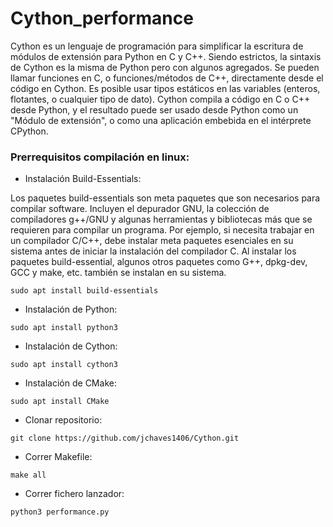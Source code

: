 # Cython_performance

Cython es un lenguaje de programación para simplificar la escritura de módulos de extensión para Python en C y C++. Siendo estrictos, la sintaxis de Cython es la misma de Python pero con algunos agregados. Se pueden llamar funciones en C, o funciones/métodos de C++, directamente desde el código en Cython. Es posible usar tipos estáticos en las variables (enteros, flotantes, o cualquier tipo de dato). Cython compila a código en C o C++ desde Python, y el resultado puede ser usado desde Python como un "Módulo de extensión", o como una aplicación embebida en el intérprete CPython.

### Prerrequisitos compilación en linux:  

* Instalación Build-Essentials: 

Los paquetes build-essentials son meta paquetes que son necesarios para compilar software. Incluyen el depurador GNU, la colección de compiladores g++/GNU y algunas herramientas y bibliotecas más que se requieren para compilar un programa. Por ejemplo, si necesita trabajar en un compilador C/C++, debe instalar meta paquetes esenciales en su sistema antes de iniciar la instalación del compilador C. Al instalar los paquetes build-essential, algunos otros paquetes como G++, dpkg-dev, GCC y make, etc. también se instalan en su sistema. 

`sudo apt install build-essentials`

* Instalación de Python: 

`sudo apt install python3`

* Instalación de Cython: 

`sudo apt install cython3`

* Instalación de CMake:

`sudo apt install CMake`

* Clonar repositorio:

`git clone https://github.com/jchaves1406/Cython.git`

* Correr Makefile:

`make all`

* Correr fichero lanzador:

`python3 performance.py`
